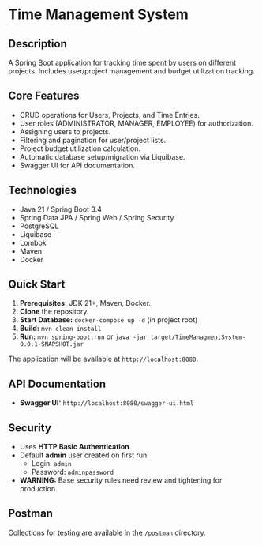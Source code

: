# Time Management System

## Description

A Spring Boot application for tracking time spent by users on different projects. Includes user/project management and budget utilization tracking.

## Core Features

* CRUD operations for Users, Projects, and Time Entries.
* User roles (ADMINISTRATOR, MANAGER, EMPLOYEE) for authorization.
* Assigning users to projects.
* Filtering and pagination for user/project lists.
* Project budget utilization calculation.
* Automatic database setup/migration via Liquibase.
* Swagger UI for API documentation.

## Technologies

* Java 21 / Spring Boot 3.4
* Spring Data JPA / Spring Web / Spring Security
* PostgreSQL
* Liquibase
* Lombok
* Maven
* Docker

## Quick Start

1.  **Prerequisites:** JDK 21+, Maven, Docker.
2.  **Clone** the repository.
3.  **Start Database:** `docker-compose up -d` (in project root)
4.  **Build:** `mvn clean install`
5.  **Run:** `mvn spring-boot:run` or `java -jar target/TimeManagmentSystem-0.0.1-SNAPSHOT.jar`

The application will be available at `http://localhost:8080`.

## API Documentation

* **Swagger UI:** `http://localhost:8080/swagger-ui.html`

## Security

* Uses **HTTP Basic Authentication**.
* Default **admin** user created on first run:
    * Login: `admin`
    * Password: `adminpassword`
* **WARNING:** Base security rules need review and tightening for production.

## Postman

Collections for testing are available in the `/postman` directory.